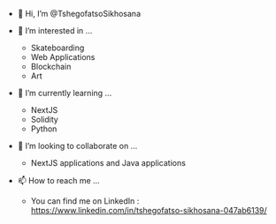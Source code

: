 - 👋 Hi, I’m @TshegofatsoSikhosana
    
    
- 👀 I’m interested in ...
    - Skateboarding
    - Web Applications
    - Blockchain
    - Art


- 🌱 I’m currently learning ...
    - NextJS
    - Solidity
    - Python


- 💞️ I’m looking to collaborate on ...
    - NextJS applications and Java applications


- 📫 How to reach me ...
    - You can find me on LinkedIn : https://www.linkedin.com/in/tshegofatso-sikhosana-047ab6139/

<!---
TshegofatsoSikhosana/TshegofatsoSikhosana is a ✨ special ✨ repository because its `README.md` (this file) appears on your GitHub profile.
You can click the Preview link to take a look at your changes.
--->
